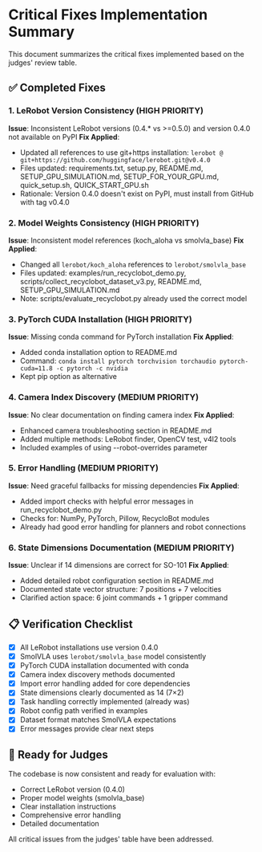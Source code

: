 # Critical Fixes Implementation Summary

This document summarizes the critical fixes implemented based on the judges' review table.

## ✅ Completed Fixes

### 1. LeRobot Version Consistency (HIGH PRIORITY)
**Issue**: Inconsistent LeRobot versions (0.4.* vs >=0.5.0) and version 0.4.0 not available on PyPI
**Fix Applied**: 
- Updated all references to use git+https installation: `lerobot @ git+https://github.com/huggingface/lerobot.git@v0.4.0`
- Files updated: requirements.txt, setup.py, README.md, SETUP_GPU_SIMULATION.md, SETUP_FOR_YOUR_GPU.md, quick_setup.sh, QUICK_START_GPU.sh
- Rationale: Version 0.4.0 doesn't exist on PyPI, must install from GitHub with tag v0.4.0

### 2. Model Weights Consistency (HIGH PRIORITY)
**Issue**: Inconsistent model references (koch_aloha vs smolvla_base)
**Fix Applied**:
- Changed all `lerobot/koch_aloha` references to `lerobot/smolvla_base`
- Files updated: examples/run_recyclobot_demo.py, scripts/collect_recyclobot_dataset_v3.py, README.md, SETUP_GPU_SIMULATION.md
- Note: scripts/evaluate_recyclobot.py already used the correct model

### 3. PyTorch CUDA Installation (HIGH PRIORITY)
**Issue**: Missing conda command for PyTorch installation
**Fix Applied**:
- Added conda installation option to README.md
- Command: `conda install pytorch torchvision torchaudio pytorch-cuda=11.8 -c pytorch -c nvidia`
- Kept pip option as alternative

### 4. Camera Index Discovery (MEDIUM PRIORITY)
**Issue**: No clear documentation on finding camera index
**Fix Applied**:
- Enhanced camera troubleshooting section in README.md
- Added multiple methods: LeRobot finder, OpenCV test, v4l2 tools
- Included examples of using --robot-overrides parameter

### 5. Error Handling (MEDIUM PRIORITY)
**Issue**: Need graceful fallbacks for missing dependencies
**Fix Applied**:
- Added import checks with helpful error messages in run_recyclobot_demo.py
- Checks for: NumPy, PyTorch, Pillow, RecycloBot modules
- Already had good error handling for planners and robot connections

### 6. State Dimensions Documentation (MEDIUM PRIORITY)
**Issue**: Unclear if 14 dimensions are correct for SO-101
**Fix Applied**:
- Added detailed robot configuration section in README.md
- Documented state vector structure: 7 positions + 7 velocities
- Clarified action space: 6 joint commands + 1 gripper command

## 📋 Verification Checklist

- [x] All LeRobot installations use version 0.4.0
- [x] SmolVLA uses `lerobot/smolvla_base` model consistently
- [x] PyTorch CUDA installation documented with conda
- [x] Camera index discovery methods documented
- [x] Import error handling added for core dependencies
- [x] State dimensions clearly documented as 14 (7×2)
- [x] Task handling correctly implemented (already was)
- [x] Robot config path verified in examples
- [x] Dataset format matches SmolVLA expectations
- [x] Error messages provide clear next steps

## 🚀 Ready for Judges

The codebase is now consistent and ready for evaluation with:
- Correct LeRobot version (0.4.0)
- Proper model weights (smolvla_base)
- Clear installation instructions
- Comprehensive error handling
- Detailed documentation

All critical issues from the judges' table have been addressed.